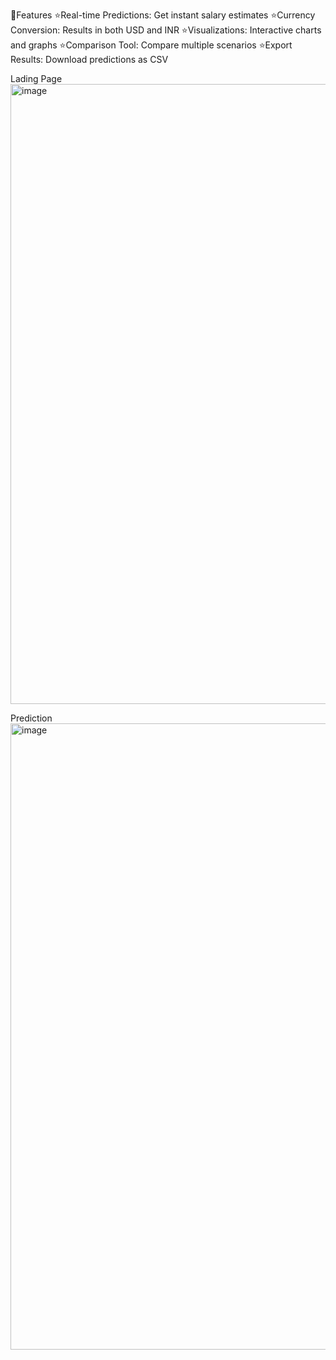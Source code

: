 🌟Features 
⭐Real-time Predictions: Get instant salary estimates
⭐Currency Conversion: Results in both USD and INR
⭐Visualizations: Interactive charts and graphs
⭐Comparison Tool: Compare multiple scenarios
⭐Export Results: Download predictions as CSV


Lading Page
<img width="1909" height="992" alt="image" src="https://github.com/user-attachments/assets/9514cb57-73eb-4068-b6f6-84123aa642a6" />


Prediction 
<img width="1919" height="1002" alt="image" src="https://github.com/user-attachments/assets/b9bfb3e9-d9e3-49a2-b829-f015fbbff850" />

